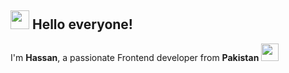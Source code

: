 <h2> <img src="https://emojis.slackmojis.com/emojis/images/1588315024/8823/hyperkitty.gif?1588315024" width="30" /> Hello everyone!</h2>

I'm **Hassan**, a passionate Frontend developer from **Pakistan** <img src="https://media.istockphoto.com/id/1346528851/vector/flag-of-the-pakistan.jpg?s=612x612&w=0&k=20&c=EN-nPO2Huzwdd3gSIoGiIEP9r1Zv2BKDfj3w76pap_Y=" width="28" /> 
